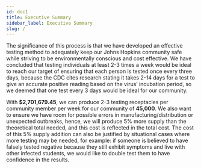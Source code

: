 ```yaml
---
id: doc1
title: Executive Summary
sidebar_label: Executive Summary
slug: /
---
```


The significance of this process is that we have developed an effective testing method to adequately keep our Johns Hopkins community safe while striving to be environmentally conscious and cost effective. We have concluded that testing individuals at least 2-3 times a week would be ideal to reach our target of ensuring that each person is tested once every three days, because the CDC cites research stating it takes 2-14 days for a test to give an accurate positive reading based on the virus’ incubation period, so we deemed that one test every 3 days would be ideal for our community. 

With **$2,701,679.45**, we can produce 2-3 testing receptacles per community member per week for our community of **45,000**. We also want to ensure we have room for possible errors in manufacturing/distribution or unexpected outbreaks, hence, we will produce 5% more supply than the theoretical total needed, and this cost is reflected in the total cost. The cost of this 5% supply addition can also be justified by situational cases where more testing may be needed, for example: if someone is believed to have falsely tested negative because they still exhibit symptoms and live with other infected students, we would like to double test them to have confidence in the results.